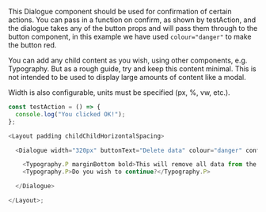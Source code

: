 This Dialogue component should be used for confirmation of certain actions. You can pass in a function on confirm, as shown by testAction, and the dialogue takes any of the button props and will pass them through to the button component, in this example we have used `colour="danger"` to make the button red.

You can add any child content as you wish, using other components, e.g. Typography. But as a rough guide, try and keep this content minimal. This is not intended to be used to display large amounts of content like a modal.

Width is also configurable, units must be specified (px, %, vw, etc.).

```js
const testAction = () => {
  console.log("You clicked OK!");
};

<Layout padding childChildHorizontalSpacing>

  <Dialogue width="320px" buttonText="Delete data" colour="danger" confirmAction={testAction}>

    <Typography.P marginBottom bold>This will remove all data from the application.</Typography.P>
    <Typography.P>Do you wish to continue?</Typography.P>

  </Dialogue>

</Layout>;
```
